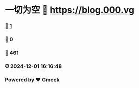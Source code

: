 # 一切为空 :link: https://blog.000.vg 
### :page_facing_up: [1](https://blog.000.vg/tag.html) 
### :speech_balloon: 0 
### :hibiscus: 461 
### :alarm_clock: 2024-12-01 16:16:48 
### Powered by :heart: [Gmeek](https://github.com/Meekdai/Gmeek)
